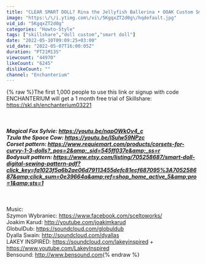 ```yaml
---
title: "CLEAR SMART DOLL? Rina the Jellyfish Ballerina • OOAK Custom Smart Doll"
image: "https:\/\/i.ytimg.com\/vi\/5KgqxZT2d0g\/hqdefault.jpg"
vid_id: "5KgqxZT2d0g"
categories: "Howto-Style"
tags: ["skillshare","doll custom","smart doll"]
date: "2022-05-10T09:09:25+03:00"
vid_date: "2022-05-07T16:00:05Z"
duration: "PT21M13S"
viewcount: "44970"
likeCount: "6245"
dislikeCount: ""
channel: "Enchanterium"
---
```

{% raw %}The first 1,000 people to use this link or signup with code ENCHANTERIUM will get a 1 month free trial of Skillshare: <a rel="nofollow" target="blank" href="https://skl.sh/enchanterium03221">https://skl.sh/enchanterium03221</a> <br /><br />_________________________________<br /><br />Magical Fox Sylvie: <a rel="nofollow" target="blank" href="https://youtu.be/napOWkOv4_c">https://youtu.be/napOWkOv4_c</a><br />Tzula the Space Cow: <a rel="nofollow" target="blank" href="https://youtu.be/ISulw59NPzc">https://youtu.be/ISulw59NPzc</a><br />Corset pattern: <a rel="nofollow" target="blank" href="https://www.requiemart.com/products/corsets-for-curvy-1-3-dolls?_pos=2&amp;_sid=545ff037e&amp;_ss=r">https://www.requiemart.com/products/corsets-for-curvy-1-3-dolls?_pos=2&amp;_sid=545ff037e&amp;_ss=r</a><br />Bodysuit pattern: <a rel="nofollow" target="blank" href="https://www.etsy.com/listing/705258687/smart-doll-digital-sewing-pattern-pdf?click_key=fa1023f5a6b2ae06d79113455defc81ecf687095%3A705258687&amp;click_sum=0e39664a&amp;ref=shop_home_active_5&amp;pro=1&amp;sts=1">https://www.etsy.com/listing/705258687/smart-doll-digital-sewing-pattern-pdf?click_key=fa1023f5a6b2ae06d79113455defc81ecf687095%3A705258687&amp;click_sum=0e39664a&amp;ref=shop_home_active_5&amp;pro=1&amp;sts=1</a><br /><br />_________________________________<br /><br />Music: <br />Szymon Wybraniec: <a rel="nofollow" target="blank" href="https://www.facebook.com/sceltoworks/">https://www.facebook.com/sceltoworks/</a> <br />Joakim Karud: <a rel="nofollow" target="blank" href="http://youtube.com/joakimkarud">http://youtube.com/joakimkarud</a> <br />GlobulDub: <a rel="nofollow" target="blank" href="https://soundcloud.com/globuldub">https://soundcloud.com/globuldub</a><br />Dyalla Swain: <a rel="nofollow" target="blank" href="http://soundcloud.com/dyallas">http://soundcloud.com/dyallas</a><br />LAKEY INSPIRED: <a rel="nofollow" target="blank" href="https://soundcloud.com/lakeyinspired">https://soundcloud.com/lakeyinspired</a> + <a rel="nofollow" target="blank" href="https://www.youtube.com/LakeyInspired">https://www.youtube.com/LakeyInspired</a><br />Bensound: <a rel="nofollow" target="blank" href="http://www.bensound.com">http://www.bensound.com</a>{% endraw %}
